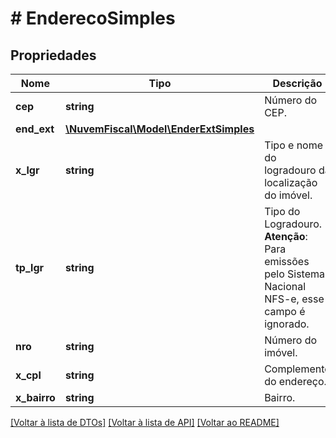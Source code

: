 # # EnderecoSimples

## Propriedades

Nome | Tipo | Descrição | Comentários
------------ | ------------- | ------------- | -------------
**cep** | **string** | Número do CEP. | [optional]
**end_ext** | [**\NuvemFiscal\Model\EnderExtSimples**](EnderExtSimples.md) |  | [optional]
**x_lgr** | **string** | Tipo e nome do logradouro da localização do imóvel. |
**tp_lgr** | **string** | Tipo do Logradouro.    **Atenção**: Para emissões pelo Sistema Nacional NFS-e, esse campo é ignorado. | [optional]
**nro** | **string** | Número do imóvel. |
**x_cpl** | **string** | Complemento do endereço. | [optional]
**x_bairro** | **string** | Bairro. |

[[Voltar à lista de DTOs]](../../README.md#models) [[Voltar à lista de API]](../../README.md#endpoints) [[Voltar ao README]](../../README.md)
